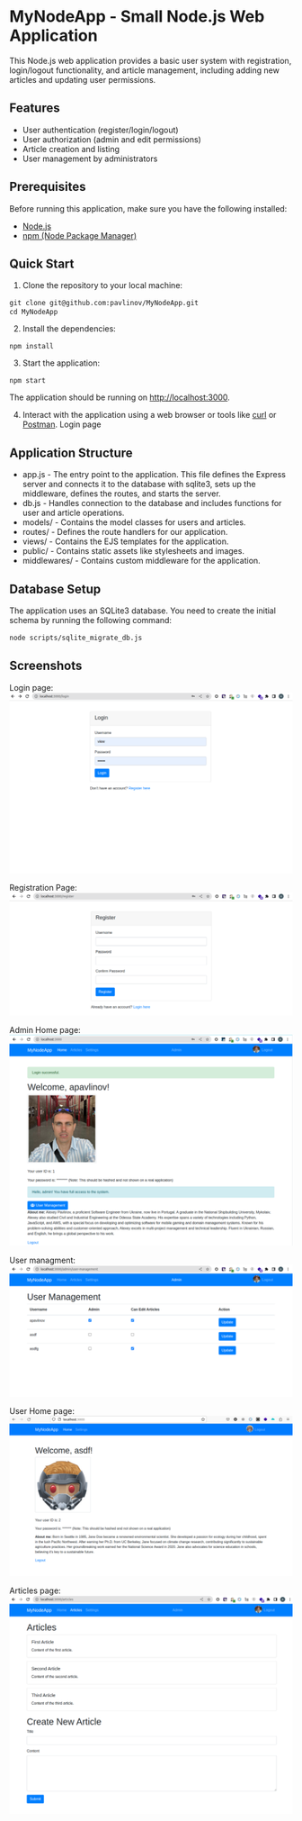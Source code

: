 # MyNodeApp - Small Node.js Web Application

This Node.js web application provides a basic user system with registration, login/logout functionality, and article management, including adding new articles and updating user permissions.

## Features

- User authentication (register/login/logout)
- User authorization (admin and edit permissions)
- Article creation and listing
- User management by administrators

## Prerequisites

Before running this application, make sure you have the following installed:
- [Node.js](https://nodejs.org/)
- [npm (Node Package Manager)](https://www.npmjs.com/)

## Quick Start

1. Clone the repository to your local machine:

    
```
git clone git@github.com:pavlinov/MyNodeApp.git
cd MyNodeApp
```

2. Install the dependencies:

    
```
npm install
```

3. Start the application:

    
```
npm start
```

  
  The application should be running on [http://localhost:3000](http://localhost:3000).

4. Interact with the application using a web browser or tools like [curl](https://curl.se/) or [Postman](https://www.postman.com/).
Login page
## Application Structure

- app.js - The entry point to the application. This file defines the Express server and connects it to the database with sqlite3, sets up the middleware, defines the routes, and starts the server.
- db.js - Handles connection to the database and includes functions for user and article operations.
- models/ - Contains the model classes for users and articles.
- routes/ - Defines the route handlers for our application.
- views/ - Contains the EJS templates for the application.
- public/ - Contains static assets like stylesheets and images.
- middlewares/ - Contains custom middleware for the application.

## Database Setup

The application uses an SQLite3 database. You need to create the initial schema by running the following command:

```sh
node scripts/sqlite_migrate_db.js
```

## Screenshots

Login page:
![Login page](assets/2023-11-23%2021-30-03.png)

Registration Page:
![Registration Page](assets/2023-11-23%2021-45-02.png)

Admin Home page:
![Home admin page](assets/2023-11-23%2021-39-16.png)

User managment:
![User managment](assets/2023-11-23%2021-39-33.png)

User Home page:
![User home](assets/2023-11-23%2021-39-51.png)

Articles page:
![Articles page](assets/2023-11-23%2021-36-38.png)